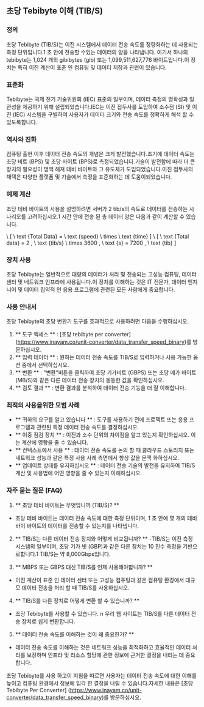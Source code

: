 ## 초당 Tebibyte 이해 (TIB/S)

### 정의
초당 Tebibyte (TIB/S)는 이진 시스템에서 데이터 전송 속도를 정량화하는 데 사용되는 측정 단위입니다.1 초 안에 전송할 수있는 데이터의 양을 나타냅니다. 여기서 하나의 tebibyte는 1,024 개의 gibibytes (gib) 또는 1,099,511,627,776 바이트입니다.이 장치는 특히 이진 계산이 표준 인 컴퓨팅 및 데이터 저장과 관련이 있습니다.

### 표준화
Tebibyte는 국제 전기 기술위원회 (IEC) 표준의 일부이며, 데이터 측정의 명확성과 일관성을 제공하기 위해 설립되었습니다.IEC는 이진 접두사를 도입하여 소수점 (SI) 및 이진 (IEC) 시스템을 구별하여 사용자가 데이터 크기와 전송 속도를 정확하게 해석 할 수 있도록합니다.

### 역사와 진화
컴퓨팅 출현 이후 데이터 전송 속도의 개념은 크게 발전했습니다.초기에 데이터 속도는 초당 비트 (BPS) 및 초당 바이트 (BPS)로 측정되었습니다.기술이 발전함에 따라 더 큰 장치의 필요성이 명백 해져 테비 바이트와 그 유도체가 도입되었습니다.이진 접두사의 채택은 다양한 플랫폼 및 기술에서 측정을 표준화하는 데 도움이되었습니다.

### 예제 계산
초당 테비 바이트의 사용을 설명하려면 서버가 2 tib/s의 속도로 데이터를 전송하는 시나리오를 고려하십시오.1 시간 안에 전송 된 총 데이터 양은 다음과 같이 계산할 수 있습니다.

\ [
\ text {Total Data} = \ text {speed} \ times \ text {time}
\]
\ [
\ text {Total data} = 2 \, \ text {tib/s} \ times 3600 \, \ text {s} = 7200 \, \ text {tib}
\]

### 장치 사용
초당 Tebibyte는 일반적으로 대량의 데이터가 처리 및 전송되는 고성능 컴퓨팅, 데이터 센터 및 네트워크 인프라에 사용됩니다.이 장치를 이해하는 것은 IT 전문가, 데이터 엔지니어 및 데이터 집약적 인 응용 프로그램에 관련된 모든 사람에게 중요합니다.

### 사용 안내서
초당 Tebibyte의 초당 변환기 도구를 효과적으로 사용하려면 다음을 수행하십시오.

1. ** 도구 액세스 ** : [초당 tebibyte per converter] (https://www.inayam.co/unit-converter/data_transfer_speed_binary)를 방문하십시오.
2. ** 입력 데이터 ** : 원하는 데이터 전송 속도를 TIB/S로 입력하거나 사용 가능한 옵션 중에서 선택하십시오.
3. ** 변환 ** : "변환"버튼을 클릭하여 초당 기가비트 (GBPS) 또는 초당 메가 바이트 (MB/S)와 같은 다른 데이터 전송 장치의 동등한 값을 확인하십시오.
4. ** 검토 결과 ** : 변환 결과를 분석하여 데이터 전송 기능을 더 잘 이해합니다.

### 최적의 사용을위한 모범 사례
- ** 귀하의 요구를 알고 있습니다 ** : 도구를 사용하기 전에 프로젝트 또는 응용 프로그램과 관련된 특정 데이터 전송 속도를 결정하십시오.
- ** 이중 점검 장치 ** : 이진과 소수 단위의 차이점을 알고 있는지 확인하십시오. 이는 계산에 영향을 줄 수 있습니다.
- ** 컨텍스트에서 사용 ** : 데이터 전송 속도를 논의 할 때 클라우드 스토리지 또는 네트워크 성능과 같은 특정 사용 사례 측면에서 항상 값을 문맥 화하십시오.
- ** 업데이트 상태를 유지하십시오 ** : 데이터 전송 기술의 발전을 유지하여 TIB/S 계산 및 사용법에 어떤 영향을 줄 수 있는지 이해하십시오.

### 자주 묻는 질문 (FAQ)

1. ** 초당 테비 바이트는 무엇입니까 (TIB/S)? **
- 초당 테비 바이트는 데이터 전송 속도에 대한 측정 단위이며, 1 초 안에 몇 개의 테비 바이 바이트의 데이터를 전송할 수 있는지를 나타냅니다.

2. ** TIB/S는 다른 데이터 전송 장치와 어떻게 비교됩니까? **
-TIB/S는 이진 측정 시스템의 일부이며, 초당 기가 빗 (GBP)과 같은 다른 장치는 10 진수 측정을 기반으로합니다.1 TIB/S는 약 8,000Gbps입니다.

3. ** MBPS 또는 GBPS 대신 TIB/S를 언제 사용해야합니까? **
- 이진 계산이 표준 인 데이터 센터 또는 고성능 컴퓨팅과 같은 컴퓨팅 환경에서 대규모 데이터 전송을 처리 할 때 TIB/S를 사용하십시오.

4. ** TIB/S를 다른 장치로 어떻게 변환 할 수 있습니까? **
- 초당 Tebibyte를 사용할 수 있습니다. n 우리 웹 사이트는 TIB/S를 다른 데이터 전송 장치로 쉽게 변환합니다.

5. ** 데이터 전송 속도를 이해하는 것이 왜 중요한가? **
- 데이터 전송 속도를 이해하는 것은 네트워크 성능을 최적화하고 효율적인 데이터 처리를 보장하며 인프라 및 리소스 할당에 관한 정보에 근거한 결정을 내리는 데 중요합니다.

초당 Tebibyte를 사용 하고이 지침을 따르면 사용자는 데이터 전송 속도에 대한 이해를 높이고 컴퓨팅 환경에서 정보에 입각 한 결정을 내릴 수 있습니다.자세한 내용은 [초당 Tebibyte Per Converter] (https://www.inayam.co/unit-converter/data_transfer_speed_binary)를 방문하십시오.